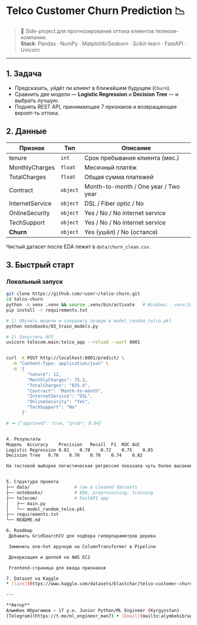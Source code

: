 # Telco Customer Churn Prediction 📉

> 🚀 Side-project для прогнозирования оттока клиентов телеком-компании.  
> **Stack**: Pandas · NumPy · Matplotlib/Seaborn · Scikit-learn · FastAPI · Uvicorn

---

## 1. Задача

* Предсказать, уйдёт ли клиент в ближайшем будущем (`Churn`).
* Сравнить две модели — **Logistic Regression** и **Decision Tree** — и выбрать лучшую.
* Поднять REST API, принимающее 7 признаков и возвращающее вероят-ть оттока.

## 2. Данные

| Признак | Тип | Описание |
|---------|-----|----------|
| tenure | `int` | Срок пребывания клиента (мес.) |
| MonthlyCharges | `float` | Месячный платёж |
| TotalCharges | `float` | Общая сумма платежей |
| Contract | `object` | Month-to-month / One year / Two year |
| InternetService | `object` | DSL / Fiber optic / No |
| OnlineSecurity | `object` | Yes / No / No internet service |
| TechSupport | `object` | Yes / No / No internet service |
| **Churn** | `object` | Yes (ушёл) / No (остался) |

Чистый датасет после EDA лежит в `data/churn_clean.csv`.

## 3. Быстрый старт

### Локальный запуск

```bash
git clone https://github.com/<user>/telco-churn.git
cd telco-churn
python -m venv .venv && source .venv/bin/activate   # Windows: .venv\Scripts\activate
pip install -r requirements.txt

# 1) Обучить модели и сохранить лучшую в model_random_telco.pkl
python notebooks/03_train_models.py

# 2) Запустить API
uvicorn telecom.main:telco_app --reload --port 8001


curl -X POST http://localhost:8001/predict/ \
  -H "Content-Type: application/json" \
  -d '{
        "tenure": 12,
        "MonthlyCharges": 75.3,
        "TotalCharges": "835.4",
        "Contract": "Month-to-month",
        "InternetService": "DSL",
        "OnlineSecurity": "Yes",
        "TechSupport": "No"
      }'

# ➜ {"approved": true, "prob": 0.84}


4. Результаты
Модель	Accuracy	Precision	Recall	F1	ROC AUC
Logistic Regression	0.81	0.78	0.72	0.75	0.85
Decision Tree	0.76	0.70	0.78	0.74	0.82

На тестовой выборке логистическая регрессия показала чуть более высокий F1 и ROC AUC, поэтому именно она развёрнута в API.


5. Структура проекта
├── data/                 # raw & cleaned datasets
├── notebooks/            # EDA, preprocessing, training
├── telecom/              # FastAPI app
│   ├── main.py
│   └── model_random_telco.pkl
├── requirements.txt
└── README.md

6. Roadmap
 Добавить GridSearchCV для подбора гиперпараметров дерева

 Заменить one-hot вручную на ColumnTransformer в Pipeline

 Докеризация и деплой на AWS EC2

 Frontend-страница для ввода признаков

7. Dataset на Kaggle
* [link](https://www.kaggle.com/datasets/blastchar/telco-customer-churn)

---

**Автор**  
Алымбек Ибрагимов — 17 y.o. Junior Python/ML Engineer (Kyrgyzstan)  
[Telegram](https://t.me/ml_engineer_man7) • [Email](mailto:alymbekibragimov46@gmail.com)


